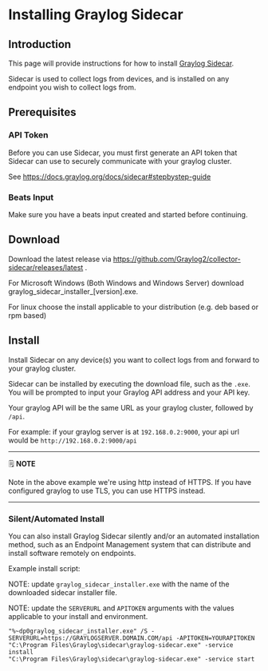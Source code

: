 # Installing Graylog Sidecar

## Introduction

This page will provide instructions for how to install [Graylog Sidecar](https://docs.graylog.org/docs/sidecar).

Sidecar is used to collect logs from devices, and is installed on any endpoint you wish to collect logs from.

## Prerequisites

### API Token
Before you can use Sidecar, you must first generate an API token that Sidecar can use to securely communicate with your graylog cluster.

See https://docs.graylog.org/docs/sidecar#stepbystep-guide

### Beats Input

Make sure you have a beats input created and started before continuing.

## Download

Download the latest release via https://github.com/Graylog2/collector-sidecar/releases/latest .

For Microsoft Windows (Both Windows and Windows Server) download graylog_sidecar_installer_[version].exe.

For linux choose the install applicable to your distribution (e.g. deb based or rpm based)

## Install

Install Sidecar on any device(s) you want to collect logs from and forward to your graylog cluster.

Sidecar can be installed by executing the download file, such as the `.exe`. You will be prompted to input your Graylog API address and your API key.

Your graylog API will be the same URL as your graylog cluster, followed by `/api`.

For example: if your graylog server is at `192.168.0.2:9000`, your api url would be `http://192.168.0.2:9000/api`

---
🗒️ **NOTE**

Note in the above example we're using http instead of HTTPS. If you have configured graylog to use TLS, you can use HTTPS instead.

---

### Silent/Automated Install

You can also install Graylog Sidecar silently and/or an automated installation method, such as an Endpoint Management system that can distribute and install software remotely on endpoints.

Example install script:

NOTE: update `graylog_sidecar_installer.exe` with the name of the downloaded sidecar installer file.

NOTE: update the `SERVERURL` and `APITOKEN` arguments with the values applicable to your install and environment.

```
"%~dp0graylog_sidecar_installer.exe" /S -SERVERURL=https://GRAYLOGSERVER.DOMAIN.COM/api -APITOKEN=YOURAPITOKEN
"C:\Program Files\Graylog\sidecar\graylog-sidecar.exe" -service install
"C:\Program Files\Graylog\sidecar\graylog-sidecar.exe" -service start
```
